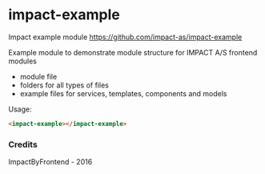 # impact-example

Impact example module
https://github.com/impact-as/impact-example


Example module to demonstrate module structure for IMPACT A/S frontend modules
- module file
- folders for all types of files
- example files for services, templates, components and models

Usage:
```html
<impact-example></impact-example>
```

### Credits

ImpactByFrontend - 2016

